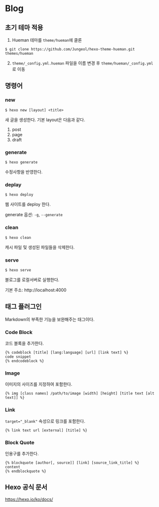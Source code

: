 # Blog

## 초기 테마 적용
1. Hueman 테마를 `theme/hueman`에 클론
```
$ git clone https://github.com/Jungeol/hexo-theme-hueman.git themes/hueman
```
2. `theme/_config.yml.hueman` 파일을 이름 변경 후 `theme/hueman/_config.yml` 로 이동

## 명령어

### new
```
$ hexo new [layout] <title>
```
새 글을 생성한다. 기본 layout은 다음과 같다.
1. post
2. page
3. draft

### generate
```
$ hexo generate
```
수정사항을 반영한다.

### deplay
```
$ hexo deploy
```
웹 사이트를 deploy 한다.

generate 옵션: `-g`, `--generate`

### clean
```
$ hexo clean
```
캐시 파일 및 생성된 파일들을 삭제한다.

### serve
```
$ hexo serve
```
블로그를 로컬서버로 실행한다.

기본 주소: http://localhost:4000

## 태그 플러그인
Markdown의 부족한 기능을 보완해주는 태그이다.

### Code Block

코드 블록을 추가한다.

```
{% codeblock [title] [lang:language] [url] [link text] %}
code snippet
{% endcodeblock %}
```

### Image

이미지의 사이즈를 지정하여 포함한다.

```
{% img [class names] /path/to/image [width] [height] [title text [alt text]] %}
```

### Link

`target="_blank"` 속성으로 링크를 포함한다.
```
{% link text url [external] [title] %}
```

### Block Quote

인용구를 추가한다.

```
{% blockquote [author[, source]] [link] [source_link_title] %}
content
{% endblockquote %}
```

## Hexo 공식 문서
https://hexo.io/ko/docs/
